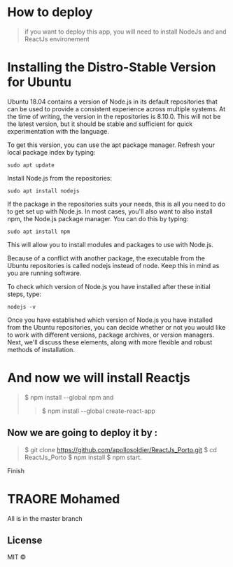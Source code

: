 # How to deploy 
 > if you want to deploy this app, you will need to install NodeJs and and ReactJs environement 
 # Installing the Distro-Stable Version for Ubuntu
Ubuntu 18.04 contains a version of Node.js in its default repositories that can be used to provide a consistent experience across multiple systems. At the time of writing, the version in the repositories is 8.10.0. This will not be the latest version, but it should be stable and sufficient for quick experimentation with the language.

To get this version, you can use the apt package manager. Refresh your local package index by typing:

    sudo apt update

Install Node.js from the repositories:

    sudo apt install nodejs

If the package in the repositories suits your needs, this is all you need to do to get set up with Node.js. In most cases, you'll also want to also install npm, the Node.js package manager. You can do this by typing:

    sudo apt install npm

This will allow you to install modules and packages to use with Node.js.

Because of a conflict with another package, the executable from the Ubuntu repositories is called nodejs instead of node. Keep this in mind as you are running software.

To check which version of Node.js you have installed after these initial steps, type:

    nodejs -v

Once you have established which version of Node.js you have installed from the Ubuntu repositories, you can decide whether or not you would like to work with different versions, package archives, or version managers. Next, we'll discuss these elements, along with more flexible and robust methods of installation.

# And now we will install Reactjs 
  
  > $ npm install --global npm
and
  >> $ npm install --global create-react-app
  
  ## Now we are going to deploy it by :
  
  > $ git clone https://github.com/apollosoldier/ReactJs_Porto.git
  > $ cd ReactJs_Porto
  > $ npm install 
  > $ npm start.
  
  Finish
  
  
  


# TRAORE Mohamed

All is in the master branch
## License

MIT ©
